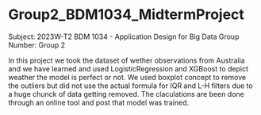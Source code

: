# Group2_BDM1034_MidtermProject
Subject: 2023W-T2 BDM 1034 - Application Design for Big Data Group Number: Group 2

In this project we took the dataset of wether observations from  Australia and we have learned and used LogisticRegression and XGBoost to depict weather the model is perfect or not. We used boxplot concept to remove the outliers but did not use the actual formula for IQR and L-H filters due to a huge chunck of data getting removed. The claculations are been done through an online tool and post that model was trained.
